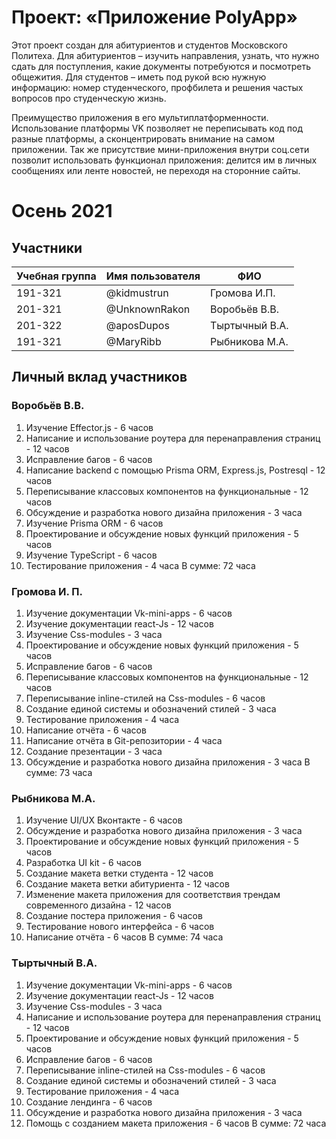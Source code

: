 # Проект: «Приложение PolyApp»

Этот проект создан для абитуриентов и студентов Московского Политеха.
Для абитуриентов – изучить направления, узнать, что нужно сдать для поступления, какие документы потребуются и посмотреть общежития.
Для студентов – иметь под рукой всю нужную информацию: номер студенческого, профбилета и решения частых вопросов про студенческую жизнь.

Преимущество приложения в его мультиплатформенности. Использование платформы VK позволяет не переписывать код под разные платформы, а сконцентрировать внимание на самом приложении. Так же присутствие мини-приложения внутри соц.сети позволит использовать функционал приложения: делится им в личных сообщениях или ленте новостей, не переходя на сторонние сайты.

# Осень 2021

## Участники

| Учебная группа | Имя пользователя | ФИО            |
| -------------- | ---------------- | -------------- |
| 191-321        | @kidmustrun      | Громова И.П.   |
| 201-321        | @UnknownRakon    | Воробьёв В.В.  |
| 201-322        | @aposDupos       | Тыртычный В.А. |
| 191-321        | @MaryRibb        | Рыбникова М.А. |

## Личный вклад участников

### Воробьёв В.В.

1. Изучение Effector.js - 6 часов
2. Написание и использование роутера для перенаправления страниц - 12 часов
3. Исправление багов - 6 часов
4. Написание backend с помощью Prisma ORM, Express.js, Postresql - 12 часов
5. Переписывание классовых компонентов на функциональные - 12 часов
6. Обсуждение и разработка нового дизайна приложения - 3 часа
7. Изучение Prisma ORM - 6 часов
8. Проектирование и обсуждение новых функций приложения - 5 часов
9. Изучение TypeScript - 6 часов
10. Тестирование приложения - 4 часа
    В сумме: 72 часа

### Громова И. П.

1. Изучение документации Vk-mini-apps - 6 часов
2. Изучение документации react-Js - 12 часов
3. Изучение Css-modules - 3 часа
4. Проектирование и обсуждение новых функций приложения - 5 часов
5. Исправление багов - 6 часов
6. Переписывание классовых компонентов на функциональные - 12 часов
7. Переписывание inline-стилей на Css-modules - 6 часов
8. Создание единой системы и обозначений стилей - 3 часа
9. Тестирование приложения - 4 часа
10. Написание отчёта - 6 часов
11. Написание отчёта в Git-репозитории - 4 часа
12. Создание презентации - 3 часа
13. Обсуждение и разработка нового дизайна приложения - 3 часа
    В сумме: 73 часа

### Рыбникова М.А.

1. Изучение UI/UX Вконтакте - 6 часов
2. Обсуждение и разработка нового дизайна приложения - 3 часа
3. Проектирование и обсуждение новых функций приложения - 5 часов
4. Разработка UI kit - 6 часов
5. Создание макета ветки студента - 12 часов
6. Создание макета ветки абитуриента - 12 часов
7. Изменение макета приложения для соответствия трендам современного дизайна - 12 часов
8. Создание постера приложения - 6 часов
9. Тестирование нового интерфейса - 6 часов
10. Написание отчёта - 6 часов
    В сумме: 74 часа

### Тыртычный В.А.

1. Изучение документации Vk-mini-apps - 6 часов
2. Изучение документации react-Js - 12 часов
3. Изучение Css-modules - 3 часа
4. Написание и использование роутера для перенаправления страниц - 12 часов
5. Проектирование и обсуждение новых функций приложения - 5 часов
6. Исправление багов - 6 часов
7. Переписывание inline-стилей на Css-modules - 6 часов
8. Создание единой системы и обозначений стилей - 3 часа
9. Тестирование приложения - 4 часа
10. Создание лендинга - 6 часов
11. Обсуждение и разработка нового дизайна приложения - 3 часа
12. Помощь с созданием макета приложения - 6 часов
   В сумме: 72 часа
